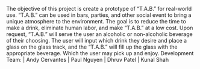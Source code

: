 The objective of this project is create a prototype of “T.A.B.” for real-world use.
“T.A.B.” can be used in bars, parties, and other social event to bring a unique
atmosphere to the environment. The goal is to reduce the time to make a drink,
eliminate human labor, and make “T.A.B.” at a low cost. Upon request, “T.A.B.” will
serve the user an alcoholic or non-alcoholic beverage of their choosing. The user will
input which drink they desire and place a glass on the glass track, and the “T.A.B.” will
fill up the glass with the appropriate beverage. Which the user may pick up and enjoy.
Development Team: | Andy Cervantes | Paul Nguyen | Dhruv Patel | Kunal Shah 
